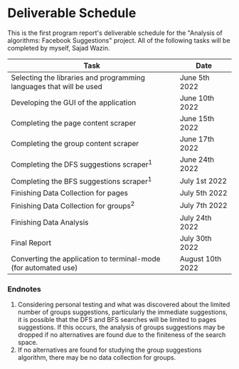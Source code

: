 # Deliverable Schedule

This is the first program report's deliverable schedule for the "Analysis of algorithms: Facebook Suggestions" project. All of the following tasks will be completed by myself, Sajad Wazin.

| Task | Date |
| --- | --- |
| Selecting the libraries and programming languages that will be used | June 5th 2022 |
| Developing the GUI of the application | June 10th 2022 |
| Completing the page content scraper | June 15th 2022 |
| Completing the group content scraper | June 17th 2022 | 
| Completing the DFS suggestions scraper<sup>1</sup> | June 24th 2022 | 
| Completing the BFS suggestions scraper<sup>1</sup> | July 1st 2022 | 
| Finishing Data Collection for pages | July 5th 2022 |
| Finishing Data Collection for groups<sup>2<sup> | July 7th 2022 |
| Finishing Data Analysis | July 24th 2022 |
| Final Report | July 30th 2022 |
| Converting the application to terminal-mode (for automated use) | August 10th 2022 | 

### Endnotes
  
<ol>
<li>Considering personal testing and what was discovered about the limited number of groups suggestions, particularly the immediate suggestions, it is possible that the DFS and BFS searches will be limited to pages suggestions. If this occurs, the analysis of groups suggestions may be dropped if no alternatives are found due to the finiteness of the search space.</li>
<li>If no alternatives are found for studying the group suggestions algorithm, there may be no data collection for groups.</li>
</ol>
